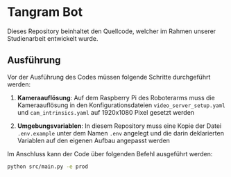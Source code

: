 # Tangram Bot

Dieses Repository beinhaltet den Quellcode, welcher im Rahmen unserer Studienarbeit entwickelt wurde.


## Ausführung

Vor der Ausführung des Codes müssen folgende Schritte durchgeführt werden:

1) **Kameraauflösung**: Auf dem Raspberry Pi des Roboterarms muss die Kameraauflösung in den Konfigurationsdateien `video_server_setup.yaml` und `cam_intrinsics.yaml` auf 1920x1080 Pixel gesetzt werden

2) **Umgebungsvariablen**: In diesem Repository muss eine Kopie der Datei `.env.example` unter dem Namen `.env` angelegt und die darin deklarierten Variablen auf den eigenen Aufbau angepasst werden

Im Anschluss kann der Code über folgenden Befehl ausgeführt werden:

```bash
python src/main.py -e prod
```
